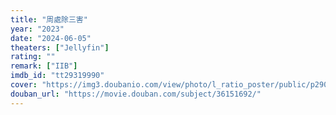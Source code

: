 ```yaml
---
title: "周處除三害"
year: "2023"
date: "2024-06-05"
theaters: ["Jellyfin"]
rating: ""
remark: ["IIB"]
imdb_id: "tt29319990"
cover: "https://img3.doubanio.com/view/photo/l_ratio_poster/public/p2905021483.jpg"
douban_url: "https://movie.douban.com/subject/36151692/"
---
```

